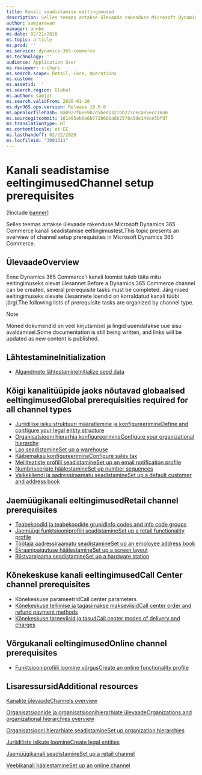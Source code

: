 ```yaml
---
title: Kanali seadistamise eeltingimused
description: Selles teemas antakse ülevaade rakenduse Microsoft Dynamics 365 Commerce kanalite seadistamise eeltingimustest.
author: samjarawan
manager: annbe
ms.date: 02/21/2020
ms.topic: article
ms.prod: ''
ms.service: dynamics-365-commerce
ms.technology: ''
audience: Application User
ms.reviewer: v-chgri
ms.search.scope: Retail, Core, Operations
ms.custom: ''
ms.assetid: ''
ms.search.region: Global
ms.author: samjar
ms.search.validFrom: 2020-01-20
ms.dyn365.ops.version: Release 10.0.8
ms.openlocfilehash: 8a0927f6ee9b2d5bed1327bb223ceca85ecc16a0
ms.sourcegitcommit: 161e85eb0a6b772b60ba8b2578a3de149ce5bfd7
ms.translationtype: HT
ms.contentlocale: et-EE
ms.lasthandoff: 02/22/2020
ms.locfileid: "3081311"
---
```

# <a name="channel-setup-prerequisites"></a><span data-ttu-id="698bb-103">Kanali seadistamise eeltingimused</span><span class="sxs-lookup"><span data-stu-id="698bb-103">Channel setup prerequisites</span></span>


[!include [banner](includes/banner.md)]

<span data-ttu-id="698bb-104">Selles teemas antakse ülevaade rakenduse Microsoft Dynamics 365 Commerce kanali seadistamise eeltingimustest.</span><span class="sxs-lookup"><span data-stu-id="698bb-104">This topic presents an overview of channel setup prerequisites in Microsoft Dynamics 365 Commerce.</span></span>

## <a name="overview"></a><span data-ttu-id="698bb-105">Ülevaade</span><span class="sxs-lookup"><span data-stu-id="698bb-105">Overview</span></span>

<span data-ttu-id="698bb-106">Enne Dynamics 365 Commerce'i kanali loomist tuleb täita mitu eeltingimuseks olevat ülesannet.</span><span class="sxs-lookup"><span data-stu-id="698bb-106">Before a Dynamics 365 Commerce channel can be created, several prerequisite tasks must be completed.</span></span> <span data-ttu-id="698bb-107">Järgmised eeltingimuseks olevate ülesannete loendid on korraldatud kanali tüübi järgi.</span><span class="sxs-lookup"><span data-stu-id="698bb-107">The following lists of prerequisite tasks are organized by channel type.</span></span>

> [!NOTE]
> <span data-ttu-id="698bb-108">Mõned dokumendid on veel kirjutamisel ja lingid uuendatakse uue sisu avaldamisel.</span><span class="sxs-lookup"><span data-stu-id="698bb-108">Some documentation is still being written, and links will be updated as new content is published.</span></span>

## <a name="initialization"></a><span data-ttu-id="698bb-109">Lähtestamine</span><span class="sxs-lookup"><span data-stu-id="698bb-109">Initialization</span></span>

- [<span data-ttu-id="698bb-110">Algandmete lähtestamine</span><span class="sxs-lookup"><span data-stu-id="698bb-110">Initialize seed data</span></span>](enable-configure-retail-functionality.md)

## <a name="global-prerequisities-required-for-all-channel-types"></a><span data-ttu-id="698bb-111">Kõigi kanalitüüpide jaoks nõutavad globaalsed eeltingimused</span><span class="sxs-lookup"><span data-stu-id="698bb-111">Global prerequisities required for all channel types</span></span>

- [<span data-ttu-id="698bb-112">Juriidilise isiku struktuuri määratlemine ja konfigureerimine</span><span class="sxs-lookup"><span data-stu-id="698bb-112">Define and configure your legal entity structure</span></span>](channels-legal-entities.md) 
- [<span data-ttu-id="698bb-113">Organisatsiooni hierarhia konfigureerimine</span><span class="sxs-lookup"><span data-stu-id="698bb-113">Configure your organizational hierarchy</span></span>](channels-org-hierarchies.md)
- [<span data-ttu-id="698bb-114">Lao seadistamine</span><span class="sxs-lookup"><span data-stu-id="698bb-114">Set up a warehouse</span></span>](channels-setup-warehouse.md)
- [<span data-ttu-id="698bb-115">Käibemaksu konfigureerimine</span><span class="sxs-lookup"><span data-stu-id="698bb-115">Configure sales tax</span></span>](https://docs.microsoft.com/dynamics365/finance/general-ledger/indirect-taxes-overview?toc=/dynamics365/commerce/toc.json)
- [<span data-ttu-id="698bb-116">Meiliteatiste profiili seadistamine</span><span class="sxs-lookup"><span data-stu-id="698bb-116">Set up an email notification profile</span></span>](email-notification-profiles.md)
- [<span data-ttu-id="698bb-117">Numbriseeriate häälestamine</span><span class="sxs-lookup"><span data-stu-id="698bb-117">Set up number sequences</span></span>](https://docs.microsoft.com/dynamics365/fin-ops-core/fin-ops/organization-administration/number-sequence-overview?toc=/dynamics365/commerce/toc.json)
- [<span data-ttu-id="698bb-118">Vaikekliendi ja aadressiraamatu seadistamine</span><span class="sxs-lookup"><span data-stu-id="698bb-118">Set up a default customer and address book</span></span>](default-customer.md)
<!--
- [Configure commerce parameters](commerce-parameters.md)
-->

## <a name="retail-channel-prerequisites"></a><span data-ttu-id="698bb-119">Jaemüügikanali eeltingimused</span><span class="sxs-lookup"><span data-stu-id="698bb-119">Retail channel prerequisites</span></span>

- [<span data-ttu-id="698bb-120">Teabekoodid ja teabekoodide grupid</span><span class="sxs-lookup"><span data-stu-id="698bb-120">Info codes and info code groups</span></span>](info-codes-retail.md)
- [<span data-ttu-id="698bb-121">Jaemüügi funktsiooniprofiili seadistamine</span><span class="sxs-lookup"><span data-stu-id="698bb-121">Set up a retail functionality profile</span></span>](retail-functionality-profile.md)
- [<span data-ttu-id="698bb-122">Töötaja aadressiraamatu seadistamine</span><span class="sxs-lookup"><span data-stu-id="698bb-122">Set up an employee address book</span></span>](new-address-book.md)
- [<span data-ttu-id="698bb-123">Ekraanipaigutuse häälestamine</span><span class="sxs-lookup"><span data-stu-id="698bb-123">Set up a screen layout</span></span>](pos-screen-layouts.md)
- [<span data-ttu-id="698bb-124">Riistvarajaama seadistamine</span><span class="sxs-lookup"><span data-stu-id="698bb-124">Set up a hardware station</span></span>](retail-hardware-station-configuration-installation.md)

## <a name="call-center-channel-prerequisites"></a><span data-ttu-id="698bb-125">Kõnekeskuse kanali eeltingimused</span><span class="sxs-lookup"><span data-stu-id="698bb-125">Call Center channel prerequisites</span></span>

- <span data-ttu-id="698bb-126">Kõnekeskuse parameetrid</span><span class="sxs-lookup"><span data-stu-id="698bb-126">Call center parameters</span></span>
- [<span data-ttu-id="698bb-127">Kõnekeskuse tellimise ja tagasimakse makseviisid</span><span class="sxs-lookup"><span data-stu-id="698bb-127">Call center order and refund payment methods</span></span>](work-with-payments.md)
- [<span data-ttu-id="698bb-128">Kõnekeskuse tarneviisid ja tasud</span><span class="sxs-lookup"><span data-stu-id="698bb-128">Call center modes of delivery and charges</span></span>](configure-call-center-delivery.md)

## <a name="online-channel-prerequisites"></a><span data-ttu-id="698bb-129">Võrgukanali eeltingimused</span><span class="sxs-lookup"><span data-stu-id="698bb-129">Online channel prerequisites</span></span>

- [<span data-ttu-id="698bb-130">Funktsiooniprofiili loomine võrgus</span><span class="sxs-lookup"><span data-stu-id="698bb-130">Create an online functionality profile</span></span>](online-functionality-profile.md)

## <a name="additional-resources"></a><span data-ttu-id="698bb-131">Lisaressursid</span><span class="sxs-lookup"><span data-stu-id="698bb-131">Additional resources</span></span>

[<span data-ttu-id="698bb-132">Kanalite ülevaade</span><span class="sxs-lookup"><span data-stu-id="698bb-132">Channels overview</span></span>](channels-overview.md)

[<span data-ttu-id="698bb-133">Organisatsioonide ja organisatsioonihierarhiate ülevaade</span><span class="sxs-lookup"><span data-stu-id="698bb-133">Organizations and organizational hierarchies overview</span></span>](../fin-ops-core/fin-ops/organization-administration/organizations-organizational-hierarchies.md?toc=/dynamics365/commerce/toc.json)

[<span data-ttu-id="698bb-134">Organisatsiooni hierarhiate seadistamine</span><span class="sxs-lookup"><span data-stu-id="698bb-134">Set up organization hierarchies</span></span>](channels-org-hierarchies.md)

[<span data-ttu-id="698bb-135">Juriidiliste isikute loomine</span><span class="sxs-lookup"><span data-stu-id="698bb-135">Create legal entities</span></span>](channels-legal-entities.md)

[<span data-ttu-id="698bb-136">Jaemüügikanali seadistamine</span><span class="sxs-lookup"><span data-stu-id="698bb-136">Set up a retail channel</span></span>](channel-setup-retail.md)
    
[<span data-ttu-id="698bb-137">Veebikanali häälestamine</span><span class="sxs-lookup"><span data-stu-id="698bb-137">Set up an online channel</span></span>](channel-setup-online.md)
